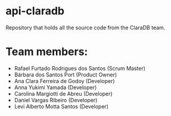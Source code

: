 # api-claradb
Repository that holds all the source code from the ClaraDB team.

#  Team members:
- Rafael Furtado Rodrigues dos Santos (Scrum Master)
- Bárbara dos Santos Port (Product Owner)
- Ana Clara Ferreira de Godoy (Developer)
- Anna Yukimi Yamada (Developer)
- Carolina Margiotti de Abreu (Developer)
- Daniel Vargas Ribeiro (Developer)
- Levi Alberto Motta Santos (Developer)